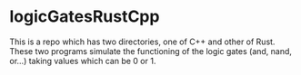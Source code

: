 # logicGatesRustCpp

This is a repo which has two directories, one of C++ and other of Rust. These two programs simulate the functioning of the logic gates (and, nand, or...) taking values
which can be 0 or 1.
